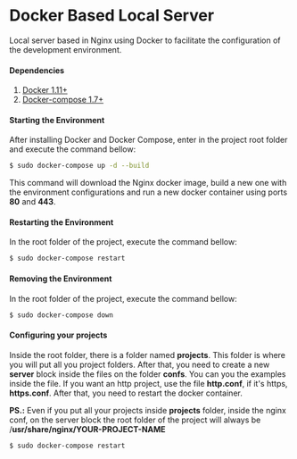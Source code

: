 # Docker Based Local Server

Local server based in Nginx using Docker to facilitate the configuration of the development environment.

#### Dependencies

1. [Docker 1.11+](https://docs.docker.com/engine/installation/)
2. [Docker-compose 1.7+](https://docs.docker.com/compose/install/)

#### Starting the Environment

After installing Docker and Docker Compose, enter in the project root folder and execute the command bellow:

```sh
$ sudo docker-compose up -d --build
```

This command will download the Nginx docker image, build a new one with the environment configurations and run a new docker container using ports **80** and **443**.

#### Restarting the Environment

In the root folder of the project, execute the command bellow:

```sh
$ sudo docker-compose restart
```

#### Removing the Environment

In the root folder of the project, execute the command bellow:

```sh
$ sudo docker-compose down
```

#### Configuring your projects

Inside the root folder, there is a folder named **projects**. This folder is where you will put all you project folders.
After that, you need to create a new **server** block inside the files on the folder **confs**. You can you the examples inside the file. If you want an http project, use the file **http.conf**, if it's https, **https.conf**. 
After that, you need to restart the docker container.

**PS.:** Even if you put all your projects inside **projects** folder, inside the nginx conf, on the server block the root folder of the project will always be /**usr/share/nginx/YOUR-PROJECT-NAME**

```sh
$ sudo docker-compose restart
```